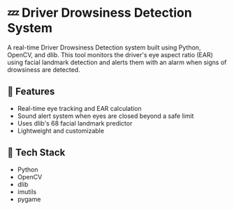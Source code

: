 # 💤 Driver Drowsiness Detection System

A real-time Driver Drowsiness Detection system built using Python, OpenCV, and dlib. This tool monitors the driver's eye aspect ratio (EAR) using facial landmark detection and alerts them with an alarm when signs of drowsiness are detected.

## 🚗 Features

- Real-time eye tracking and EAR calculation
- Sound alert system when eyes are closed beyond a safe limit
- Uses dlib's 68 facial landmark predictor
- Lightweight and customizable

## 🧪 Tech Stack

- Python
- OpenCV
- dlib
- imutils
- pygame
